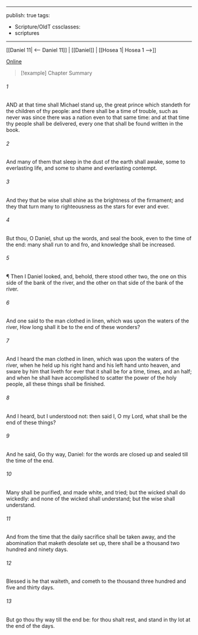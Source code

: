 

---
publish: true
tags:
  - Scripture/OldT
cssclasses:
  - scriptures
---
[[Daniel 11| <-- Daniel 11]] | [[Daniel]] | [[Hosea 1| Hosea 1 -->]]

[Online](https://churchofjesuschrist.org/study/scriptures/ot/dan/12?lang=eng)

>[!example] Chapter Summary
>
###### 1
AND at that time shall Michael stand up, the great prince which standeth for the children of thy people: and there shall be a time of trouble, such as never was since there was a nation even to that same time: and at that time thy people shall be delivered, every one that shall be found written in the book.
###### 2
And many of them that sleep in the dust of the earth shall awake, some to everlasting life, and some to shame and everlasting contempt.
###### 3
And they that be wise shall shine as the brightness of the firmament; and they that turn many to righteousness as the stars for ever and ever.
###### 4
But thou, O Daniel, shut up the words, and seal the book, even to the time of the end: many shall run to and fro, and knowledge shall be increased.
###### 5
¶ Then I Daniel looked, and, behold, there stood other two, the one on this side of the bank of the river, and the other on that side of the bank of the river.
###### 6
And one said to the man clothed in linen, which was upon the waters of the river, How long shall it be to the end of these wonders?
###### 7
And I heard the man clothed in linen, which was upon the waters of the river, when he held up his right hand and his left hand unto heaven, and sware by him that liveth for ever that it shall be for a time, times, and an half; and when he shall have accomplished to scatter the power of the holy people, all these things shall be finished.
###### 8
And I heard, but I understood not: then said I, O my Lord, what shall be the end of these things?
###### 9
And he said, Go thy way, Daniel: for the words are closed up and sealed till the time of the end.
###### 10
Many shall be purified, and made white, and tried; but the wicked shall do wickedly: and none of the wicked shall understand; but the wise shall understand.
###### 11
And from the time that the daily sacrifice shall be taken away, and the abomination that maketh desolate set up, there shall be a thousand two hundred and ninety days.
###### 12
Blessed is he that waiteth, and cometh to the thousand three hundred and five and thirty days.
###### 13
But go thou thy way till the end be: for thou shalt rest, and stand in thy lot at the end of the days.



